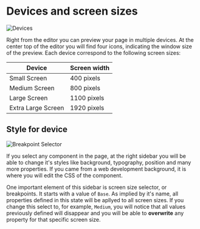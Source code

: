 # Devices and screen sizes

![Devices](assets/devices.png)

Right from the editor you can preview your page in multiple devices. At the center top of the editor you will find four icons, indicating the window size of the preview. Each device correspond to the following screen sizes:

| Device | Screen width   |
| -------- | ------ |
| Small Screen     | 400 pixels |
| Medium Screen     | 800 pixels |
| Large Screen     | 1100 pixels |
| Extra Large Screen     | 1920 pixels |

## Style for device

![Breakpoint Selector](assets/breakpoints-selector.png)

If you select any component in the page, at the right sidebar you will be able to change it's styles like background, typography, position and many more properties. If you came from a web development background, it is where you will edit the CSS of the component.

One important element of this sidebar is screen size selector, or breakpoints. It starts with a value of `Base`. As implied by it's name, all properties defined in this state will be apllyed to all screen sizes. If you change this select to, for example, `Medium`, you will notice that all values previously defined will disappear and you will be able to **overwrite** any property for that specific screen size.




